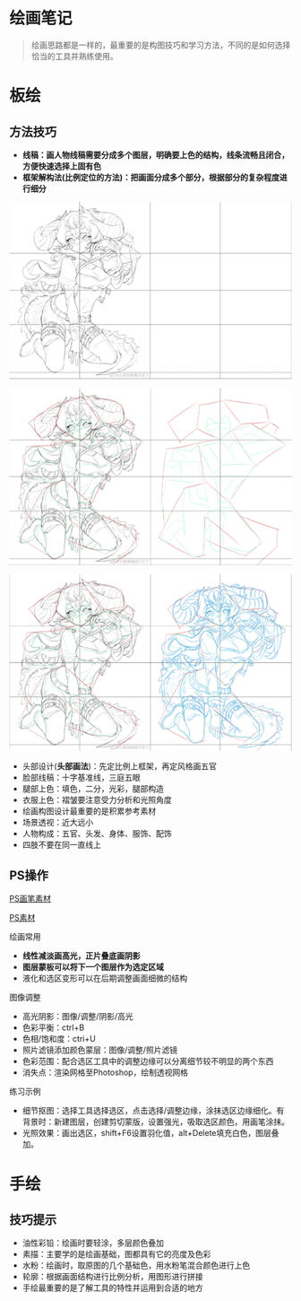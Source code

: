 # 绘画笔记

> 绘画思路都是一样的，最重要的是构图技巧和学习方法，不同的是如何选择恰当的工具并熟练使用。

# 板绘

## 方法技巧

- **线稿：画人物线稿需要分成多个图层，明确要上色的结构，线条流畅且闭合，方便快速选择上固有色**
- **框架解构法(比例定位的方法)：把画面分成多个部分，根据部分的复杂程度进行细分**

![1](./img/1.png)

![2](./img/2.png)

![3](./img/3.png)

- 头部设计(**头部画法**)：先定比例上框架，再定风格画五官
- 脸部线稿：十字基准线，三庭五眼
- 腿部上色：填色，二分，光彩，腿部构造
- 衣服上色：褶皱要注意受力分析和光照角度
- 绘画构图设计最重要的是积累参考素材
- 场景透视：近大远小
- 人物构成：五官、头发、身体、服饰、配饰
- 四肢不要在同一直线上

## PS操作

[PS画笔素材](https://gitee.com/link?target=https%3A%2F%2Fbrushes8.com%2F)

[PS素材](https://gitee.com/link?target=https%3A%2F%2Fwww.16sucai.com%2F)

绘画常用

- **线性减淡画高光，正片叠底画阴影**
- **图层蒙板可以将下一个图层作为选定区域**
- 液化和选区变形可以在后期调整画面细微的结构

图像调整

- 高光阴影：图像/调整/阴影/高光
- 色彩平衡：ctrl+B
- 色相/饱和度：ctri+U
- 照片滤镜添加颜色蒙层：图像/调整/照片滤镜
- 色彩范围：配合选区工具中的调整边缘可以分离细节较不明显的两个东西
- 消失点：渲染网格至Photoshop，绘制透视网格

练习示例

- 细节抠图：选择工具选择选区，点击选择/调整边缘，涂抹选区边缘细化。有背景时：新建图层，创建剪切蒙版，设置强光，吸取选区颜色，用画笔涂抹。
- 光照效果：画出选区，shift+F6设置羽化值，alt+Delete填充白色，图层叠加。

# 手绘

## 技巧提示

- 油性彩铅：绘画时要轻涂，多层颜色叠加
- 素描：主要学的是绘画基础，图都具有它的亮度及色彩
- 水粉：绘画时，取原图的几个基础色，用水粉笔混合颜色进行上色
- 轮廓：根据画面结构进行比例分析，用图形进行拼接
- 手绘最重要的是了解工具的特性并运用到合适的地方